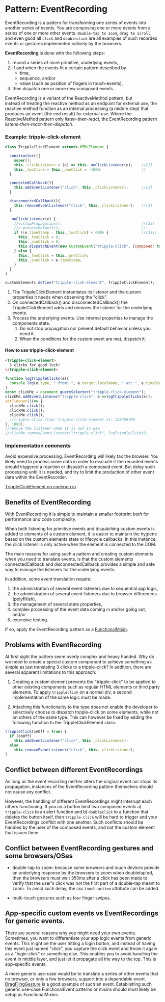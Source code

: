 # Pattern: EventRecording

EventRecording is a pattern for transforming one series of events into another series of events.
You are composing one or more events from a series of one or more other events.
`Double-tap to zoom`, `drag to scroll`, and even good all `click` and `doubleclick` are 
all examples of such recorded events or gestures implemented natively by the browsers.

**EventRecording** is done with the following steps:
1. record a series of more primitive, underlying events,
2. if and when the events fit a certain pattern described by 
   * time, 
   * sequence, and/or 
   * value (such as position of fingers in touch-events), 
3. then dispatch one or more new composed events.

EventRecording is a variant of the ReactiveMethod pattern, but      
instead of treating the reactive method as an endpoint for external use, 
the reactive method function as an internal processing (a middle step) 
that produces an event (the end result) for external use. 
Where the ReactiveMethod pattern only *listen-then-react*, 
the EventRecording pattern *listens-then-react-then-dispatch*.

### Example: tripple-click-element

```javascript
class TrippleClickElement extends HTMLElement {

  constructor(){
    super();                               
    this._clickListener = (e) => this._onClickListener(e);    //[1]
    this._twoClick = this._oneClick = -1000;                  //
  }

  connectedCallback(){  
    this.addEventListener("click", this._clickListener);      //[2]
  }

  disconnectedCallback(){
    this.removeEventListener("click", this._clickListener);   //[2]
  }                                                            

  _onClickListener(e) {
    //e.stopPropagation();                                    //[3i]
    //e.preventDefault();                                     //
    if ((e.timeStamp - this._twoClick) < 600) {               //[3ii]
      this._twoClick = 0;
      this._oneClick = 0;
      this.dispatchEvent(new CustomEvent("tripple-click", {composed: true, bubbles: true}));
    } else {
      this._twoClick = this._oneClick;                        
      this._oneClick = e.timeStamp;
    }
  }
}

customElements.define("tripple-click-element", TrippleClickElement);
```
1. The TrippleClickElement instantiates its listener and 
the custom properties it needs when observing the "click".
2. On connectedCallback() and disconnectedCallback() the TrippleClickElement
adds and removes the listener for the underlying events.
3. Process the underlying events. Use internal properties to manage the components state.
    1. Do not stop propagation nor prevent default behavior unless you need it.
    2. When the conditions for the custom event are met, dispatch it.

#### How to use tripple-click-element
```html
<tripple-click-element>
  3 clicks for good luck!
</tripple-click-element>                                                    
```

```javascript
function logTrippleClicks(e){  
  console.log(e.type, " from: ", e.target.localName, " at: ", e.timeStamp);
}                     
const clickMe = document.querySelector("tripple-click-element");
clickMe.addEventListener("tripple-click", e =>logTrippleClicks(e));    
setTimeout(()=> {
  clickMe.click();                     
  clickMe.click();
  clickMe.click();    
  //tripple-click from: tripple-click-element at: 123456789
}, 1000);
//remove the listener when it is not in use
//clickMe.removeEventListener("tripple-click", logTrippleClicks);  
```

### Implementation comments
Avoid expensive processing. 
EventRecording will likely tax the browser. 
You likely need to process some data in order to evaluate if the recorded events should 
triggered a reaction or dispatch a composed event.
But delay such processing until it is needed, and 
try to limit the production of other event data within the EventRecorder.

[TrippleClickElement on codepen.io](https://codepen.io/orstavik/pen/GxaxbL).

## Benefits of EventRecording
With EventRecording it is simple to maintain a smaller footprint 
*both* for performance *and* code complexity.

When both listening for primitive events and dispatching custom events is added to 
elements of a custom element, it is easier to maintain the hygiene based on the custom elements
state or lifecycle callbacks.
In this instance, the click listener is only active when the element is connected to the DOM.

The main reasons for using such a pattern and creating custom elements when you need to translate events,
is that the custom elements connectedCallback and disconnectedCallback provides a simple and safe way to
manage the listeners for the underlying events.

In addition, some event translation require:
1. the administration of several event listeners due to sequential app logic,
2. the administration of several event listeners due to browser differences (polyfillish),
3. the management of several state properties,
4. complex processing of the event data coming in and/or going out, and/or
5. extensive testing.

If so, apply the EventRecording pattern as a [FunctionalMixin](Pattern2_FunctionalMixin.md).

## Problems with EventRecording
At first sight the pattern seem overly complex and heavy handed. 
Why do we need to create a special custom component to achieve something 
as simple as just translating 3 clicks to a tripple-click? In addition,
there are several apparent limitations to this approach:

1. Creating a custom element prevents the "tripple-click" to be applied to other 
existing components  such as regular HTML elements or third party elements. 
To apply `trippleclick` on a normal div, a second implementation of the same logic must be made.

2. Attaching this functionality to the type does not enable the developer to selectively 
choose to dispatch tripple-click on some elements, while not on others of the same type. 
This can however be fixed by adding the following function to the TrippleClickElement class:
```javascript
trippleClick(onOff = true) {
  if (onOff)
    this.addEventListener("click", this._clickListener);
  else
    this.removeEventListener("click", this._clickListener);
}
```

## Conflict between different EventRecordings
As long as the event recording neither alters the original event nor stops its propagation, 
instances of the EventRecording pattern themselves should not cause any conflict. 

However, the handling of different EventRecordings might interrupt each others functioning.
If you on a button bind two composed events a) `tripple-click` to an alert function
and b) `doubleclick` to a function that deletes the button itself, then `tripple-click` will be 
hard to trigger and your EventRecordings conflict with one another. Such conflicts should be handled
by the user of the composed events, and not the custom element that issues them.

## Conflict between EventRecording gestures and some browsers/OSes

* double-tap to zoom: because some browsers and touch devices provide an underlying response by 
the browsers to zoom when doubletap'ed, then the browsers must wait 350ms after a click has 
been made to verify that the user's click was not the first part of a double-tap meant to zoom. 
To avoid such delay, the css `touch-action` attribute can be added.

* multi-touch gestures such as four finger swipes.

## App-specific custom events vs EventRecordings for generic events.

There are several reasons why you might need your own events. 
Sometimes, you want to differentiate your app logic events from generic events. 
This might be the user hitting a login button, and instead of having this event just named "click", 
you capture the click event and throw it again as a "login-click" or something else. 
This enables you to avoid handling the event in middle layer, and just let it propagate 
all the way to the top. This is app-specific events.

A more generic use-case would be to translate a series of other events that no browser, 
or only a few browsers, support into a dependable event. 
[DragFlingGesture](../chapter3_gestures/Mixin1_DraggingFlingGesture.md) is a good example of such an event. 
Establishing such generic use-case FunctionalEvent patterns or mixins should most likely be 
setup as FunctionalMixins.
